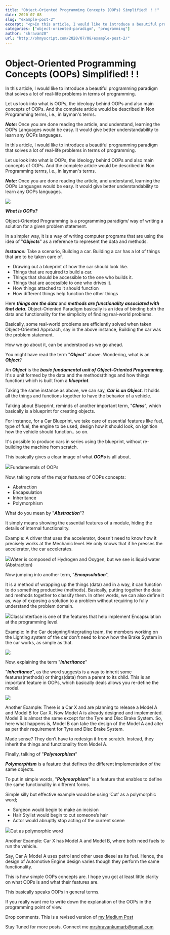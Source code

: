 ```yaml
---
title: "Object-Oriented Programming Concepts (OOPs) Simplified! ! !"
date: 2020-07-08
slug: "example-post-2"
excerpt: "<p>In this article, I would like to introduce a beautiful programming paradigm that solves a lot of real-life problems in terms of programming. Let us look into what is OOPs, the ideology behind OOPs "
categories: ["object-oriented-paradigm", "programming"]
author: "shravan20"
url: "http://ohmyscript.com/2020/07/08/example-post-2/"
---
```


# Object-Oriented Programming Concepts (OOPs) Simplified! ! !

In this article, I would like to introduce a beautiful programming paradigm that solves a lot of real-life problems in terms of programming.

Let us look into what is OOPs, the ideology behind OOPs and also main concepts of OOPs. And the complete article would be described in Non Programming terms, i.e., in layman's terms.

***Note:*** Once you are done reading the article, and understand, learning the OOPs Languages would be easy. It would give better understandability to learn any OOPs languages.

In this article, I would like to introduce a beautiful programming paradigm that solves a lot of real-life problems in terms of programming.

Let us look into what is OOPs, the ideology behind OOPs and also main concepts of OOPs. And the complete article would be described in Non Programming terms, i.e., in layman's terms.

***Note:*** Once you are done reading the article, and understand, learning the OOPs Languages would be easy. It would give better understandability to learn any OOPs languages.

![](https://res.cloudinary.com/practicaldev/image/fetch/s--ZapQbvjh--/c_limit%2Cf_auto%2Cfl_progressive%2Cq_auto%2Cw_880/https://dev-to-uploads.s3.amazonaws.com/i/8ch1sn08hzxw40v6zssd.png)

***What is OOPs?***

Object-Oriented Programming is a programming paradigm/ way of writing a solution for a given problem statement.

In a simpler way, it is a way of writing computer programs that are using the idea of "***Objects***" as a reference to represent the data and methods.

***Instance:*** Take a scenario, Building a car. Building a car has a lot of things that are to be taken care of.

- Drawing out a blueprint of how the car should look like.
- Things that are required to build a car.
- Things that should be accessible to the one who builds it.
- Things that are accessible to one who drives it.
- How things attached to it should function
- How different things help function the other things

Here ***things are the data*** and ***methods are functionality associated with that data***. Object-Oriented Paradigm basically is an idea of binding both the data and functionality for the simplicity of finding real-world problems.

Basically, some real-world problems are efficiently solved when taken Object-Oriented Approach, say in the above instance, Building the car was the problem statement.

How we go about it, can be understood as we go ahead.

You might have read the term "***Object***" above. Wondering, what is an ***Object***?

An ***Object*** is the ***basic fundamental unit of Object-Oriented Programming***. It's a unit formed by the data and the methods(things and how things function) which is built from a ***blueprint***.

Taking the same instance as above, we can say, ***Car is an Object.*** It holds all the things and functions together to have the behavior of a vehicle.

Talking about Blueprint, reminds of another important term, "***Class***", which basically is a blueprint for creating objects.

For instance, for a Car Blueprint, we take care of essential features like fuel, type of fuel, the engine to be used, design how it should look, on Ignition how the vehicle should function.. so on.

It's possible to produce cars in series using the blueprint, without re-building the machine from scratch.

This basically gives a clear image of what ***OOPs*** is all about.

![](https://res.cloudinary.com/practicaldev/image/fetch/s--3lMaH-n9--/c_limit%2Cf_auto%2Cfl_progressive%2Cq_auto%2Cw_880/https://dev-to-uploads.s3.amazonaws.com/i/9i6pgmxua4s9hvp991r1.PNG)Fundamentals of OOPs

Now, taking note of the major features of OOPs concepts:

- Abstraction
- Encapsulation
- Inheritance
- Polymorphism

What do you mean by "***Abstraction***"?

It simply means showing the essential features of a module, hiding the details of internal functionality.

Example: A driver that uses the accelerator, doesn't need to know how it precisely works at the Mechanic level. He only knows that if he presses the accelerator, the car accelerates.

![](https://res.cloudinary.com/practicaldev/image/fetch/s--nwu6CrDn--/c_limit%2Cf_auto%2Cfl_progressive%2Cq_auto%2Cw_880/https://dev-to-uploads.s3.amazonaws.com/i/hzlj0ltznczreyklx388.png)Water is composed of Hydrogen and Oxygen, but we see is liquid water (Abstraction)

Now jumping into another term, "***Encapsulation***",

It is a method of wrapping up the things (data) and in a way, it can function to do something productive (methods). 
Basically, putting together the data and methods together to classify them. In other words, we can also define it as, way of exposing a solution to a problem without requiring to fully understand the problem domain.

![](https://res.cloudinary.com/practicaldev/image/fetch/s--IcEuTIhU--/c_limit%2Cf_auto%2Cfl_progressive%2Cq_auto%2Cw_880/https://dev-to-uploads.s3.amazonaws.com/i/8g2hfzp48qvwfr88a80e.png)Class/Interface is one of the features that help implement Encapsulation at the programming level.

Example: In the Car designing/Integrating team, the members working on the Lighting system of the car don't need to know how the Brake System in the car works, as simple as that.

![](https://res.cloudinary.com/practicaldev/image/fetch/s--zNGJ5RaE--/c_limit%2Cf_auto%2Cfl_progressive%2Cq_auto%2Cw_880/https://dev-to-uploads.s3.amazonaws.com/i/9ihigfkhncsvrzuphuqd.jpg)

Now, explaining the term "***Inheritance***"

"***Inheritance***", as the word suggests is a way to inherit some features(methods) or things(data) from a parent to its child. This is an important feature in OOPs, which basically deals allows you re-define the model.

![](https://res.cloudinary.com/practicaldev/image/fetch/s--VH48YF9l--/c_limit%2Cf_auto%2Cfl_progressive%2Cq_66%2Cw_880/https://dev-to-uploads.s3.amazonaws.com/i/7f8vmu270oca4ootapfg.gif)

Another Example: There is a Car X and are planning to release a Model A and Model B for Car X. Now Model A is already designed and implemented. Model B is almost the same except for the Tyre and Disc Brake System. 
So, here what happens is, Model B can take the design of the Model A and alter as per their requirement for Tyre and Disc Brake System.

Made sense? They don&#8217;t have to redesign it from scratch. Instead, they inherit the things and functionality from Model A.

Finally, talking of "***Polymorphism***"

***Polymorphism*** is a feature that defines the different implementation of the same objects.

To put in simple words, "***Polymorphism*"** is a feature that enables to define the same functionality in different forms.

Simple silly but effective example would be using &#8216;Cut&#8217; as a polymorphic word;

- Surgeon would begin to make an incision
- Hair Stylist would begin to cut someone&#8217;s hair
- Actor would abruptly stop acting of the current scene

![](https://res.cloudinary.com/practicaldev/image/fetch/s--E4rNNH-x--/c_limit%2Cf_auto%2Cfl_progressive%2Cq_auto%2Cw_880/https://dev-to-uploads.s3.amazonaws.com/i/jkt0xrsigy5hyauxq6fy.jpg)Cut as polymorphic word

Another Example: Car X has Model A and Model B, where both need fuels to run the vehicle.

Say, Car A-Model A uses petrol and other uses diesel as its fuel. Hence, the design of Automotive Engine design varies though they perform the same functionality.

This is how simple OOPs concepts are. I hope you got at least little clarity on what OOPs is and what their features are.

This basically speaks OOPs in general terms.

If you really want me to write down the explanation of the OOPs in the programming point of view.

Drop comments.
This is a revised version of [my Medium Post](https://shravan20.medium.com/object-oriented-programming-concepts-oops-simplified-6a45f3de81ad)

Stay Tuned for more posts.
Connect me [mrshravankumarb@gmail.com](https://mrshravankumarb@gmail.com/)